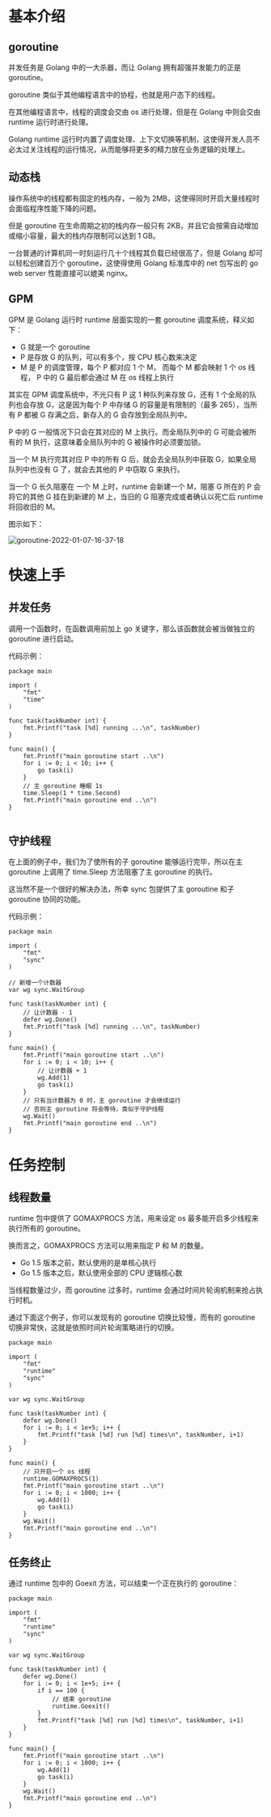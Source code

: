 # 基本介绍

## goroutine

并发任务是 Golang 中的一大杀器，而让 Golang 拥有超强并发能力的正是 goroutine。

goroutine 类似于其他编程语言中的协程，也就是用户态下的线程。

在其他编程语言中，线程的调度会交由 os 进行处理，但是在 Golang 中则会交由 runtime 运行时进行处理。

Golang runtime 运行时内置了调度处理、上下文切换等机制，这使得开发人员不必太过关注线程的运行情况，从而能够将更多的精力放在业务逻辑的处理上。

## 动态栈

操作系统中的线程都有固定的栈内存，一般为 2MB，这使得同时开启大量线程时会面临程序性能下降的问题。

但是 goroutine 在生命周期之初的栈内存一般只有 2KB，并且它会按需自动增加或缩小容量，最大的栈内存限制可以达到 1 GB。

一台普通的计算机同一时刻运行几十个线程其负载已经很高了，但是 Golang 却可以轻松创建百万个 goroutine，这使得使用 Golang 标准库中的 net 包写出的 go web server 性能直接可以媲美 nginx。

## GPM

GPM 是 Golang 运行时 runtime 层面实现的一套 goroutine 调度系统，释义如下：

- G 就是一个 goroutine
- P 是存放 G 的队列，可以有多个，按 CPU 核心数来决定
- M 是 P 的调度管理，每个 P 都对应 1 个 M， 而每个 M 都会映射 1 个 os 线程， P 中的 G 最后都会通过 M 在 os 线程上执行

其实在 GPM 调度系统中，不光只有 P 这 1 种队列来存放 G，还有 1 个全局的队列也会存放 G，这是因为每个 P 中存储 G 的容量是有限制的（最多 265），当所有 P 都被 G 存满之后，新存入的 G 会存放到全局队列中。

P 中的 G 一般情况下只会在其对应的 M 上执行。而全局队列中的 G 可能会被所有的 M 执行，这意味着全局队列中的 G 被操作时必须要加锁。

当一个 M 执行完其对应 P 中的所有 G 后，就会去全局队列中获取 G，如果全局队列中也没有 G 了，就会去其他的 P 中窃取 G 来执行。

当一个 G 长久阻塞在 一个 M 上时，runtime 会新建一个 M，阻塞 G 所在的 P 会将它的其他 G 挂在到新建的 M 上，当旧的 G 阻塞完成或者确认以死亡后 runtime 将回收旧的 M。

图示如下：

![goroutine-2022-01-07-16-37-18](https://images-1302522496.cos.ap-nanjing.myqcloud.com/img/goroutine-2022-01-07-16-37-18.png)

# 快速上手

## 并发任务

调用一个函数时，在函数调用前加上 go 关键字，那么该函数就会被当做独立的 goroutine 进行启动。

代码示例：

```
package main

import (
	"fmt"
	"time"
)

func task(taskNumber int) {
	fmt.Printf("task [%d] running ...\n", taskNumber)
}

func main() {
	fmt.Printf("main goroutine start ..\n")
	for i := 0; i < 10; i++ {
		go task(i)
	}
	// 主 goroutine 睡眠 1s
	time.Sleep(1 * time.Second)
	fmt.Printf("main goroutine end ..\n")
}


```

## 守护线程

在上面的例子中，我们为了使所有的子 goroutine 能够运行完毕，所以在主 goroutine 上调用了 time.Sleep 方法阻塞了主 goroutine 的执行。

这当然不是一个很好的解决办法，所幸 sync 包提供了主 goroutine 和子 goroutine 协同的功能。

代码示例：

```
package main

import (
	"fmt"
	"sync"
)

// 新增一个计数器
var wg sync.WaitGroup

func task(taskNumber int) {
	// 让计数器 - 1
	defer wg.Done()
	fmt.Printf("task [%d] running ...\n", taskNumber)
}

func main() {
	fmt.Printf("main goroutine start ..\n")
	for i := 0; i < 10; i++ {
		// 让计数器 + 1
		wg.Add(1)
		go task(i)
	}
	// 只有当计数器为 0 时，主 goroutine 才会继续运行
	// 否则主 goroutine 将会等待，类似于守护线程
	wg.Wait()
	fmt.Printf("main goroutine end ..\n")
}

```

# 任务控制

## 线程数量

runtime 包中提供了 GOMAXPROCS 方法，用来设定 os 最多能开启多少线程来执行所有的 goroutine。

换而言之，GOMAXPROCS 方法可以用来指定 P 和 M 的数量。

- Go 1.5 版本之前，默认使用的是单核心执行
- Go 1.5 版本之后，默认使用全部的 CPU 逻辑核心数

当线程数量过少，而 goroutine 过多时，runtime 会通过时间片轮询机制来抢占执行时机。

通过下面这个例子，你可以发现有的 goroutine 切换比较慢，而有的 goroutine 切换非常快，这就是依照时间片轮询策略进行的切换。

```
package main

import (
	"fmt"
	"runtime"
	"sync"
)

var wg sync.WaitGroup

func task(taskNumber int) {
	defer wg.Done()
	for i := 0; i < 1e+5; i++ {
		fmt.Printf("task [%d] run [%d] times\n", taskNumber, i+1)
	}
}

func main() {
	// 只开启一个 os 线程
	runtime.GOMAXPROCS(1)
	fmt.Printf("main goroutine start ..\n")
	for i := 0; i < 1000; i++ {
		wg.Add(1)
		go task(i)
	}
	wg.Wait()
	fmt.Printf("main goroutine end ..\n")
}
```

## 任务终止

通过 runtime 包中的 Goexit 方法，可以结束一个正在执行的 goroutine：

```
package main

import (
	"fmt"
	"runtime"
	"sync"
)

var wg sync.WaitGroup

func task(taskNumber int) {
	defer wg.Done()
	for i := 0; i < 1e+5; i++ {
		if i == 100 {
			// 结束 goroutine
			runtime.Goexit()
		}
		fmt.Printf("task [%d] run [%d] times\n", taskNumber, i+1)
	}
}

func main() {
	fmt.Printf("main goroutine start ..\n")
	for i := 0; i < 1000; i++ {
		wg.Add(1)
		go task(i)
	}
	wg.Wait()
	fmt.Printf("main goroutine end ..\n")
}
```
